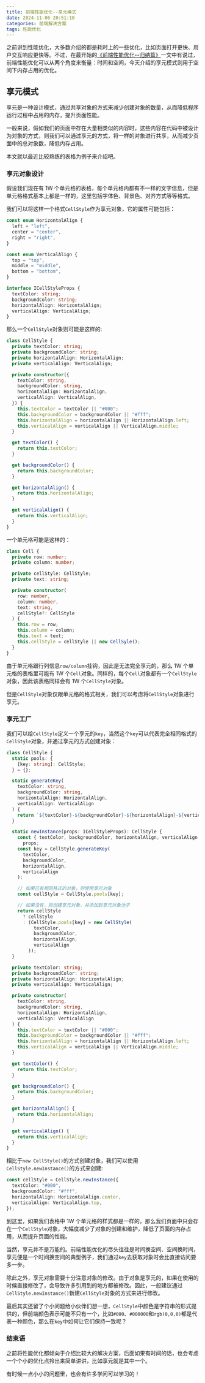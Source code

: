 ```yaml
---
title: 前端性能优化--享元模式
date: 2024-11-06 20:51:10
categories: 前端解决方案
tags: 性能优化
---
```


之前讲到性能优化，大多数介绍的都是耗时上的一些优化，比如页面打开更快、用户交互响应更快等。不过，在最开始的[《前端性能优化--归纳篇》](https://godbasin.github.io/2022/03/06/front-end-performance-optimization/)一文中有说过，前端性能优化可以从两个角度来衡量：时间和空间，今天介绍的享元模式则用于空间下内存占用的优化。

## 享元模式

享元是一种设计模式，通过共享对象的方式来减少创建对象的数量，从而降低程序运行过程中占用的内存，提升页面性能。

一般来说，假如我们的页面中存在大量相类似的内容时，这些内容在代码中被设计为对象的方式，则我们可以通过享元的方式，将一样的对象进行共享，从而减少页面中的总对象数，降低内存占用。

本文就以最近比较熟练的表格为例子来介绍吧。

### 享元对象设计

假设我们现在有 1W 个单元格的表格，每个单元格内都有不一样的文字信息，但是单元格格式基本上都是一样的，这里包括字体色、背景色、对齐方式等等格式。

我们可以将这样一个格式`CellStyle`作为享元对象，它的属性可能包括：

```ts
const enum HorizontalAlign {
  left = "left",
  center = "center",
  right = "right",
}

const enum VerticalAlign {
  top = "top",
  middle = "middle",
  bottom = "bottom",
}

interface ICellStyleProps {
  textColor: string;
  backgroundColor: string;
  horizontalAlign: HorizontalAlign;
  verticalAlign: VerticalAlign;
}
```

那么一个`CellStyle`对象则可能是这样的:

```ts
class CellStyle {
  private textColor: string;
  private backgroundColor: string;
  private horizontalAlign: HorizontalAlign;
  private verticalAlign: VerticalAlign;

  private constructor({
    textColor: string,
    backgroundColor: string,
    horizontalAlign: HorizontalAlign,
    verticalAlign: VerticalAlign,
  }) {
    this.textColor = textColor || "#000";
    this.backgroundColor = backgroundColor || "#fff";
    this.horizontalAlign = horizontalAlign || HorizontalAlign.left;
    this.verticalAlign = verticalAlign || VerticalAlign.middle;
  }

  get textColor() {
    return this.textColor;
  }

  get backgroundColor() {
    return this.backgroundColor;
  }

  get horizontalAlign() {
    return this.horizontalAlign;
  }

  get verticalAlign() {
    return this.verticalAlign;
  }
}
```

一个单元格可能是这样的：

```ts
class Cell {
  private row: number;
  private column: number;

  private cellStyle: CellStyle;
  private text: string;

  private constructor(
    row: number,
    column: number,
    text: string,
    cellStyle?: CellStyle
  ) {
    this.row = row;
    this.column = column;
    this.text = text;
    this.cellStyle = cellStyle || new CellSyle();
  }
}
```

由于单元格跟行列信息`row/column`挂钩，因此是无法完全享元的，那么 1W 个单元格的表格里可能有 1W 个`Cell`对象。同样的，每个`Cell`对象都有一个`CellStyle`对象，因此该表格同样会有 1W 个`CellStyle`对象。

但是`CellStyle`对象仅跟单元格的格式相关，我们可以考虑将`CellStyle`对象进行享元。

### 享元工厂

我们可以给`CellStyle`定义一个享元的`key`，当然这个`key`可以代表完全相同格式的`CellStyle`对象，并通过享元的方式创建对象：

```ts
class CellStyle {
  static pools: {
    [key: string]: CellStyle;
  } = {};

  static generateKey(
    textColor: string,
    backgroundColor: string,
    horizontalAlign: HorizontalAlign,
    verticalAlign: VerticalAlign
  ) {
    return `${textColor}-${backgroundColor}-${horizontalAlign}-${verticalAlign}`;
  }

  static newInstance(props: ICellStyleProps): CellStyle {
    const { textColor, backgroundColor, horizontalAlign, verticalAlign } =
      props;
    const key = CellStyle.generateKey(
      textColor,
      backgroundColor,
      horizontalAlign,
      verticalAlign
    );

    // 如果已有相同格式的对象，则使用享元对象
    const cellStyle = CellStyle.pools[key];

    // 如果没有，则创建享元对象，并添加到享元对象池子
    return cellStyle
      ? cellStyle
      : (CellStyle.pools[key] = new CellStyle(
          textColor,
          backgroundColor,
          horizontalAlign,
          verticalAlign
        ));
  }

  private textColor: string;
  private backgroundColor: string;
  private horizontalAlign: HorizontalAlign;
  private verticalAlign: VerticalAlign;

  private constructor(
    textColor: string,
    backgroundColor: string,
    horizontalAlign: HorizontalAlign,
    verticalAlign: VerticalAlign
  ) {
    this.textColor = textColor || "#000";
    this.backgroundColor = backgroundColor || "#fff";
    this.horizontalAlign = horizontalAlign || HorizontalAlign.left;
    this.verticalAlign = verticalAlign || VerticalAlign.middle;
  }

  get textColor() {
    return this.textColor;
  }

  get backgroundColor() {
    return this.backgroundColor;
  }

  get horizontalAlign() {
    return this.horizontalAlign;
  }

  get verticalAlign() {
    return this.verticalAlign;
  }
}
```

相比于`new CellStyle()`的方式创建对象，我们可以使用`CellStyle.newInstance()`的方式来创建:

```ts
const cellStyle = CellStyle.newInstance({
  textColor: "#000",
  backgroundColor: "#fff",
  horizontalAlign: HorizontalAlign.center,
  verticalAlign: VerticalAlign.top,
});
```

到这里，如果我们表格中 1W 个单元格的样式都是一样的，那么我们页面中只会存在一个`CellStyle`对象，大幅度减少了对象的创建和维护，降低了页面的内存占用，从而提升页面的性能。

当然，享元并不是万能的。前端性能优化的尽头往往是时间换空间、空间换时间，享元便是一个时间换空间的典型例子，我们通过`key`去获取对象时会比直接访问要多一步。

除此之外，享元对象需要十分注意对象的修改。由于对象是享元的，如果在使用的时候直接修改了，会导致许多引用到的地方都被修改。因此，一般建议通过`CellStyle.newInstance()`新建`CellStyle`对象的方式来进行修改。

最后其实还留了个小问题给小伙伴们想一想，`CellStyle`中颜色是字符串的形式提供的，但前端颜色表示可能不只有一个，比如`#000`、`#000000`和`rgb(0,0,0)`都是代表一种颜色，那么在`key`中如何让它们保持一致呢？

### 结束语

之前将性能优化都倾向于介绍比较大的解决方案，后面如果有时间的话，也会考虑一个个小的优化点拎出来简单讲讲，比如享元就是其中一个。

有时候一点小小的问题里，也会有许多学问可以学习的！
